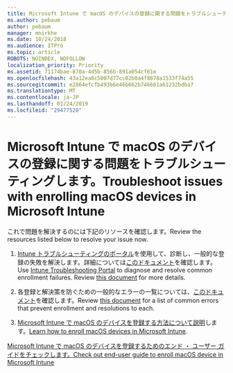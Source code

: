 ```yaml
---
title: Microsoft Intune で macOS のデバイスの登録に関する問題をトラブルシューティングします。
ms.author: pebaum
author: pebaum
manager: mnirkhe
ms.date: 10/24/2018
ms.audience: ITPro
ms.topic: article
ROBOTS: NOINDEX, NOFOLLOW
localization_priority: Priority
ms.assetid: 71174bae-870a-4d5b-856b-891a054cf61e
ms.openlocfilehash: 43a12ea8c5007d77cc82b0a4f8678a1533f74a55
ms.sourcegitcommit: e2864efcfb493b6e46b662b746661a61232bdba7
ms.translationtype: MT
ms.contentlocale: ja-JP
ms.lasthandoff: 01/24/2019
ms.locfileid: "29477528"
---
```

# <a name="troubleshoot-issues-with-enrolling-macos-devices-in-microsoft-intune"></a><span data-ttu-id="c7c33-102">Microsoft Intune で macOS のデバイスの登録に関する問題をトラブルシューティングします。</span><span class="sxs-lookup"><span data-stu-id="c7c33-102">Troubleshoot issues with enrolling macOS devices in Microsoft Intune</span></span>

<span data-ttu-id="c7c33-103">これで問題を解決するのには下記のリソースを確認します。</span><span class="sxs-lookup"><span data-stu-id="c7c33-103">Review the resources listed below to resolve your issue now.</span></span> 
  
1. <span data-ttu-id="c7c33-p101">[Intune トラブルシューティングのポータル](https://devicemanagement.microsoft.com/#blade/Microsoft_Intune_DeviceSettings/TroubleshootBlade)を使用して、診断し、一般的な登録の失敗を解決します。詳細については[このドキュメント](https://docs.microsoft.com/en-us/intune/help-desk-operators)を確認します。</span><span class="sxs-lookup"><span data-stu-id="c7c33-p101">Use [Intune Troubleshooting Portal](https://devicemanagement.microsoft.com/#blade/Microsoft_Intune_DeviceSettings/TroubleshootBlade) to diagnose and resolve common enrollment failures. Review [this document](https://docs.microsoft.com/en-us/intune/help-desk-operators) for more details.</span></span> 
    
2. <span data-ttu-id="c7c33-106">各登録と解決策を防ぐための一般的なエラーの一覧については、[このドキュメント](https://docs.microsoft.com/en-us/intune-classic/troubleshoot/troubleshoot-device-enrollment-in-intune)を確認します。</span><span class="sxs-lookup"><span data-stu-id="c7c33-106">Review [this document](https://docs.microsoft.com/en-us/intune-classic/troubleshoot/troubleshoot-device-enrollment-in-intune) for a list of common errors that prevent enrollment and resolutions to each.</span></span> 
    
3. <span data-ttu-id="c7c33-107">[Microsoft Intune で macOS のデバイスを登録する方法について説明](https://docs.microsoft.com/en-us/intune/macos-enroll)します。</span><span class="sxs-lookup"><span data-stu-id="c7c33-107">[Learn how to enroll macOS devices in Microsoft Intune](https://docs.microsoft.com/en-us/intune/macos-enroll).</span></span>
    
[<span data-ttu-id="c7c33-108">Microsoft Intune で macOS のデバイスを登録するためのエンド ・ ユーザー ガイドをチェックします。</span><span class="sxs-lookup"><span data-stu-id="c7c33-108">Check out end-user guide to enroll macOS device in Microsoft Intune</span></span>](https://docs.microsoft.com/en-us/intune-user-help/enroll-your-device-in-intune-macos-cp)
  

